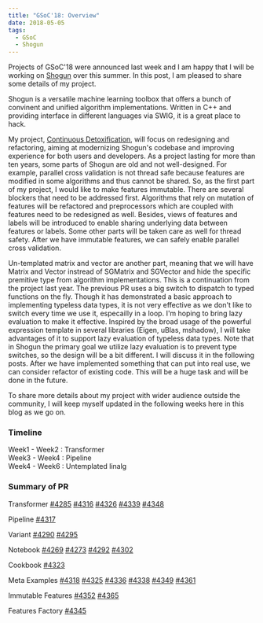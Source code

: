 ```yaml
---
title: "GSoC'18: Overview"
date: 2018-05-05
tags:
  - GSoC
  - Shogun
---
```


Projects of GSoC'18 were announced last week and I am happy that I will be working on [Shogun](http://shogun.ml) over this summer. In this post, I am pleased to share some details of my project.

Shogun is a versatile machine learning toolbox that offers a bunch of convinent and unified algorithm implementations. Written in C++ and providing interface in different languages via SWIG, it is a great place to hack.

My project, [Continuous Detoxification](https://summerofcode.withgoogle.com/projects/#6031654070517760), will focus on redesigning and refactoring, aiming at modernizing Shogun's codebase and improving experience for both users and developers. As a project lasting for more than ten years, some parts of Shogun are old and not well-designed. For example, parallel cross validation is not thread safe because features are modified in some algorithms and thus cannot be shared. So, as the first part of my project, I would like to make features immutable. There are several blockers that need to be addressed first. Algorithms that rely on mutation of features will be refactored and preprocessors which are coupled with features need to be redesigned as well. Besides, views of features and labels will be introduced to enable sharing underlying data between features or labels. Some other parts will be taken care as well for thread safety. After we have immutable features, we can safely enable parallel cross validation.

Un-templated matrix and vector are another part, meaning that we will have Matrix and Vector instread of SGMatrix<T> and SGVector<T> and hide the specific premitive type from algorithm implementations. This is a continuation from the project last year. The previous PR uses a big switch to dispatch to typed functions on the fly. Though it has demonstrated a basic approach to implementing typeless data types, it is not very effective as we don't like to switch every time we use it, especailly in a loop. I'm hoping to bring lazy evaluation to make it effective. Inspired by the broad usage of the powerful expression template in several libraries (Eigen, uBlas, mshadow), I will take advantages of it to support lazy evaluation of typeless data types. Note that in Shogun the primary goal we utilize lazy evaluation is to prevent type switches, so the design will be a bit different. I will discuss it in the following posts. After we have implemented something that can put into real use, we can consider refactor of existing code. This will be a huge task and will be done in the future.

To share more details about my project with wider audience outside the community, I will keep myself updated in the following weeks here in this blog as we go on.


### Timeline

Week1 - Week2 : Transformer         
Week3 - Week4 : Pipeline            
Week4 - Week6 : Untemplated linalg

### Summary of PR

Transformer 
[#4285](https://github.com/shogun-toolbox/shogun/pull/4285)
[#4316](https://github.com/shogun-toolbox/shogun/pull/4316)
[#4326](https://github.com/shogun-toolbox/shogun/pull/4326)
[#4339](https://github.com/shogun-toolbox/shogun/pull/4339)
[#4348](https://github.com/shogun-toolbox/shogun/pull/4348)

Pipeline
[#4317](https://github.com/shogun-toolbox/shogun/pull/4317)

Variant
[#4290](https://github.com/shogun-toolbox/shogun/pull/4290)
[#4295](https://github.com/shogun-toolbox/shogun/pull/4295)

Notebook
[#4269](https://github.com/shogun-toolbox/shogun/pull/4269)
[#4273](https://github.com/shogun-toolbox/shogun/pull/4273)
[#4292](https://github.com/shogun-toolbox/shogun/pull/4292)
[#4302](https://github.com/shogun-toolbox/shogun/pull/4302)

Cookbook
[#4323](https://github.com/shogun-toolbox/shogun/pull/4323)

Meta Examples
[#4318](https://github.com/shogun-toolbox/shogun/pull/4318)
[#4325](https://github.com/shogun-toolbox/shogun/pull/4325)
[#4336](https://github.com/shogun-toolbox/shogun/pull/4336)
[#4338](https://github.com/shogun-toolbox/shogun/pull/4338)
[#4349](https://github.com/shogun-toolbox/shogun/pull/4349)
[#4361](https://github.com/shogun-toolbox/shogun/pull/4361)

Immutable Features
[#4352](https://github.com/shogun-toolbox/shogun/pull/4352)
[#4365](https://github.com/shogun-toolbox/shogun/pull/4365)

Features Factory
[#4345](https://github.com/shogun-toolbox/shogun/pull/4345)

